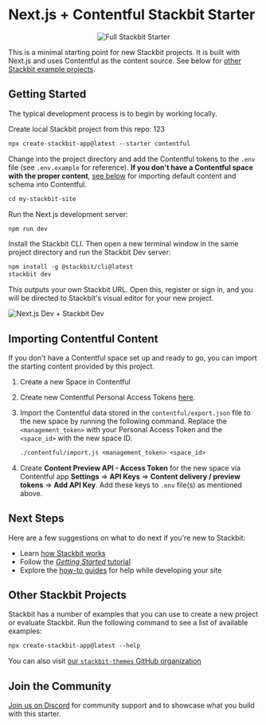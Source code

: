 # Next.js + Contentful Stackbit Starter

<div style="text-align: center">

![Full Stackbit Starter](https://assets.stackbit.com/docs/contentful-starter-thumb.png)

</div>

This is a minimal starting point for new Stackbit projects. It is built with Next.js and uses Contentful as the content source. See below for [other Stackbit example projects](#other-stackbit-projects).

## Getting Started

The typical development process is to begin by working locally.

Create local Stackbit project from this repo: 123

```txt
npx create-stackbit-app@latest --starter contentful
```

Change into the project directory and add the Contentful tokens to the `.env` file (see `.env.example` for reference). **If you don't have a Contentful space with the proper content**, [see below](#importing-contentful-content) for importing default content and schema into Contentful.

```txt
cd my-stackbit-site
```

Run the Next.js development server:

```txt
npm run dev
```

Install the Stackbit CLI. Then open a new terminal window in the same project directory and run the Stackbit Dev server:

```txt
npm install -g @stackbit/cli@latest
stackbit dev
```

This outputs your own Stackbit URL. Open this, register or sign in, and you will be directed to Stackbit's visual editor for your new project.

![Next.js Dev + Stackbit Dev](https://assets.stackbit.com/docs/next-dev-stackbit-dev.png)

## Importing Contentful Content

If you don't have a Contentful space set up and ready to go, you can import the starting content provided by this project.

1. Create a new Space in Contentful
1. Create new Contentful Personal Access Tokens [here](https://app.contentful.com/account/profile/cma_tokens/).
1. Import the Contentful data stored in the `contentful/export.json` file to the new space by running the following command. Replace the `<management_token>` with your Personal Access Token and the `<space_id>` with the new space ID.

   ```txt
   ./contentful/import.js <management_token> <space_id>
   ```

1. Create **Content Preview API - Access Token** for the new space via Contentful app **Settings** => **API Keys** => **Content delivery / preview tokens** => **Add API Key**. Add these keys to `.env` file(s) as mentioned above.

## Next Steps

Here are a few suggestions on what to do next if you're new to Stackbit:

- Learn [how Stackbit works](https://docs.stackbit.com/concepts/how-stackbit-works)
- Follow the [_Getting Started_ tutorial](https://docs.stackbit.com/getting-started)
- Explore the [how-to guides](https://docs.stackbit.com/guides) for help while developing your site

## Other Stackbit Projects

Stackbit has a number of examples that you can use to create a new project or evaluate Stackbit. Run the following command to see a list of available examples:

```txt
npx create-stackbit-app@latest --help
```

You can also visit [our `stackbit-themes` GitHub organization](https://github.com/stackbit-themes)

## Join the Community

[Join us on Discord](https://discord.gg/HUNhjVkznH) for community support and to showcase what you build with this starter.
